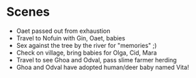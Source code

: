# Scenes
- Oaet passed out from exhaustion
- Travel to Nofuin with Gin, Oaet, babies
- Sex against the tree by the river for "memories" ;)
- Check on village, bring babies for Olga, Cid, Mara
- Travel to see Ghoa and Odval, pass slime farmer herding
- Ghoa and Odval have adopted human/deer baby named Vita!
